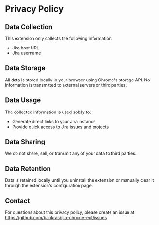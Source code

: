 # Privacy Policy

## Data Collection

This extension only collects the following information:
- Jira host URL
- Jira username

## Data Storage

All data is stored locally in your browser using Chrome's storage API. No information is transmitted to external servers or third parties.

## Data Usage

The collected information is used solely to:
- Generate direct links to your Jira instance
- Provide quick access to Jira issues and projects

## Data Sharing

We do not share, sell, or transmit any of your data to third parties.

## Data Retention

Data is retained locally until you uninstall the extension or manually clear it through the extension's configuration page.

## Contact

For questions about this privacy policy, please create an issue at https://github.com/bankras/jira-chrome-ext/issues